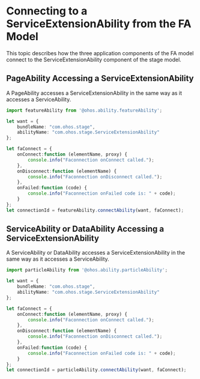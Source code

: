 # Connecting to a ServiceExtensionAbility from the FA Model


This topic describes how the three application components of the FA model connect to the ServiceExtensionAbility component of the stage model.


## PageAbility Accessing a ServiceExtensionAbility

A PageAbility accesses a ServiceExtensionAbility in the same way as it accesses a ServiceAbility.


```ts
import featureAbility from '@ohos.ability.featureAbility';

let want = {
    bundleName: "com.ohos.stage",
    abilityName: "com.ohos.stage.ServiceExtensionAbility"
};

let faConnect = {
    onConnect:function (elementName, proxy) {
        console.info("Faconnection onConnect called.");
    },
    onDisconnect:function (elementName) {
        console.info("Faconnection onDisconnect called.");
    },
    onFailed:function (code) {
        console.info("Faconnection onFailed code is: " + code);
    }
};
let connectionId = featureAbility.connectAbility(want, faConnect);
```


## ServiceAbility or DataAbility Accessing a ServiceExtensionAbility

A ServiceAbility or DataAbility accesses a ServiceExtensionAbility in the same way as it accesses a ServiceAbility.


```ts
import particleAbility from '@ohos.ability.particleAbility';

let want = {
    bundleName: "com.ohos.stage",
    abilityName: "com.ohos.stage.ServiceExtensionAbility"
};

let faConnect = {
    onConnect:function (elementName, proxy) {
        console.info("Faconnection onConnect called.");
    },
    onDisconnect:function (elementName) {
        console.info("Faconnection onDisconnect called.");
    },
    onFailed:function (code) {
        console.info("Faconnection onFailed code is: " + code);
    }
};
let connectionId = particleAbility.connectAbility(want, faConnect);
```
